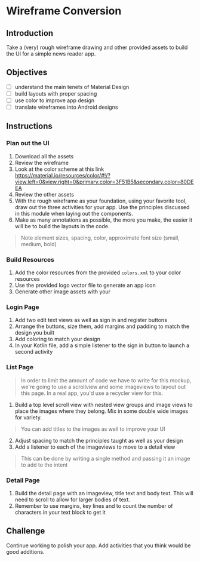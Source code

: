 # Wireframe Conversion

## Introduction
Take a (very) rough wireframe drawing and other provided assets to build the UI for a simple news reader app.

## Objectives
- [ ] understand the main tenets of Material Design
- [ ] build layouts with proper spacing
- [ ] use color to improve app design
- [ ] translate wireframes into Android designs

## Instructions

### Plan out the UI
1. Download all the assets
2. Review the wireframe 
2. Look at the color scheme at this link https://material.io/resources/color/#!/?view.left=0&view.right=0&primary.color=3F51B5&secondary.color=80DEEA
3. Review the other assets
4. With the rough wireframe as your foundation, using your favorite tool, draw out the three activities for your app. Use the principles discussed in this module when laying out the components.
5. Make as many annotations as possible, the more you make, the easier it will be to build the layouts in the code.
> Note element sizes, spacing, color, approximate font size (small, medium, bold)

### Build Resources
1. Add the color resources from the provided `colors.xml` to your color resources
2. Use the provided logo vector file to generate an app icon
3. Generate other image assets with your 

### Login Page
1. Add two edit text views as well as sign in and register buttons
2. Arrange the buttons, size them, add margins and padding to match the design you built
3. Add coloring to match your design
4. In your Kotlin file, add a simple listener to the sign in button to launch a second activity

### List Page
> In order to limit the amount of code we have to write for this mockup, we're going to use a scrollview and some imageviews to layout out this page. In a real app, you'd use a recycler view for this.

1. Build a top level scroll view with nested view groups and image views to place the images where they belong. Mix in some double wide images for variety.
> You can add titles to the images as well to improve your UI

2. Adjust spacing to match the principles taught as well as your design
3. Add a listener to each of the imageviews to move to a detail view
> This can be done by writing a single method and passing it an image to add to the intent

### Detail Page
1. Build the detail page with an imageview, title text and body text. This will need to scroll to allow for larger bodies of text.
2. Remember to use margins, key lines and to count the number of characters in your text block to get it

## Challenge
Continue working to polish your app. Add activities that you think would be good additions.
